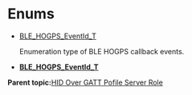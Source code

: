 # Enums

-   [BLE\_HOGPS\_EventId\_T](GUID-4A772703-D197-40AE-A35F-77D7C1504E97.md)

    Enumeration type of BLE HOGPS callback events.


-   **[BLE\_HOGPS\_EventId\_T](GUID-4A772703-D197-40AE-A35F-77D7C1504E97.md)**  


**Parent topic:**[HID Over GATT Pofile Server Role](GUID-BF863523-4068-4E2B-8E14-B3FD983180C9.md)

